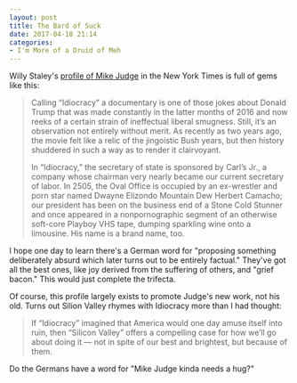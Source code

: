 ```yaml
---
layout: post
title: The Bard of Suck
date: 2017-04-18 21:14
categories: 
- I'm More of a Druid of Meh 
---
```


Willy Staley's [profile of Mike Judge](https://www.nytimes.com/2017/04/13/magazine/mike-judge-the-bard-of-suck.html) in the New York Times is full of gems like this:

> Calling “Idiocracy” a documentary is one of those jokes about Donald Trump that was made constantly in the latter months of 2016 and now reeks of a certain strain of ineffectual liberal smugness. Still, it’s an observation not entirely without merit. As recently as two years ago, the movie felt like a relic of the jingoistic Bush years, but then history shuddered in such a way as to render it clairvoyant. 
> 
> In “Idiocracy,” the secretary of state is sponsored by Carl’s Jr., a company whose chairman very nearly became our current secretary of labor. In 2505, the Oval Office is occupied by an ex-wrestler and porn star named Dwayne Elizondo Mountain Dew Herbert Camacho; our president has been on the business end of a Stone Cold Stunner and once appeared in a nonpornographic segment of an otherwise soft-core Playboy VHS tape, dumping sparkling wine onto a limousine. His name is a brand name, too.

I hope one day to learn there's a German word for "proposing something deliberately absurd which later turns out to be entirely factual." They've got all the best ones, like joy derived from the suffering of others, and "grief bacon." This would just complete the trifecta.

Of course, this profile largely exists to promote Judge's new work, not his old. Turns out Silion Valley rhymes with Idiocracy more than I had thought:

> If “Idiocracy” imagined that America would one day amuse itself into ruin, then “Silicon Valley” offers a compelling case for how we’ll go about doing it — not in spite of our best and brightest, but because of them.

Do the Germans have a word for "Mike Judge kinda needs a hug?"

​
